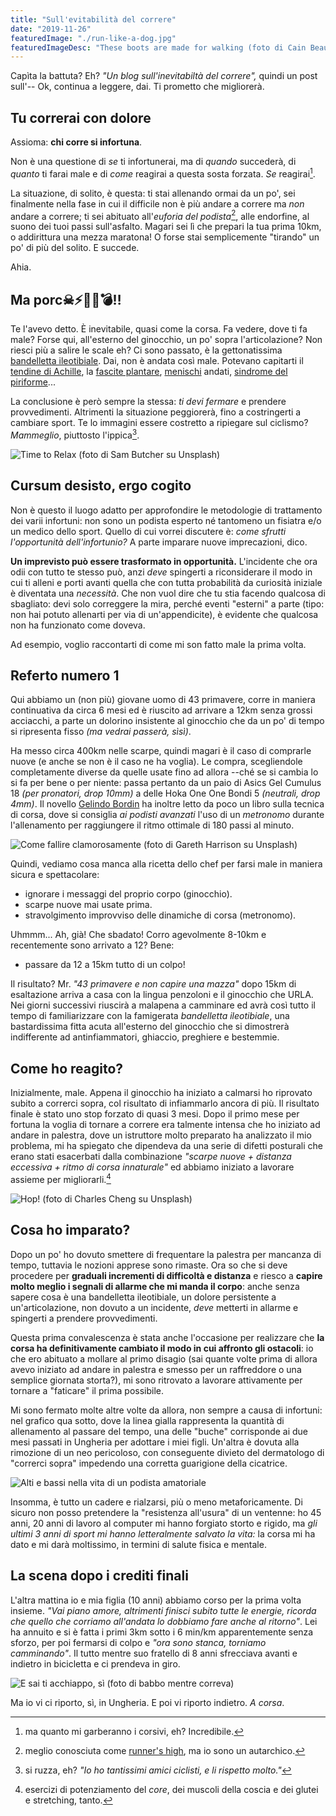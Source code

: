 ```yaml
---
title: "Sull'evitabilità del correre"
date: "2019-11-26"
featuredImage: "./run-like-a-dog.jpg"
featuredImageDesc: "These boots are made for walking (foto di Cain Beaudoin su Unsplash)"
---
```


Capìta la battuta? Eh? _"Un blog sull'inevitabiltà del correre",_ quindi un post sull'-- Ok, continua a leggere, dai. Ti prometto che migliorerà.<!-- end -->

## Tu correrai con dolore

Assioma: **chi corre si infortuna**.

Non è una questione di _se_ ti infortunerai, ma di _quando_ succederà, di _quanto_ ti farai male e di _come_ reagirai a questa sosta forzata. _Se_ reagirai[^1].

La situazione, di solito, è questa: ti stai allenando ormai da un po', sei finalmente nella fase in cui il difficile non è più andare a correre ma _non_ andare a correre; ti sei abituato all'_euforia del podista_[^2], alle endorfine, al suono dei tuoi passi sull'asfalto. Magari sei lì che prepari la tua prima 10km, o addirittura una mezza maratona! O forse stai semplicemente "tirando" un po' di più del solito. E succede.

Ahia.

## Ma porc☠⚡🔪🌟💣‼

Te l'avevo detto. È inevitabile, quasi come la corsa. Fa vedere, dove ti fa male? Forse qui, all'esterno del ginocchio, un po' sopra l'articolazione? Non riesci più a salire le scale eh? Ci sono passato, è la gettonatissima [bandelletta ileotibiale](https://www.albanesi.it/corsa/running/sindrome-della-bandelletta-ileotibiale.htm). Dai, non è andata così male. Potevano capitarti il [tendine di Achille](https://www.albanesi.it/corsa/running/tendinopatia-del-tendine-di-achille.htm), la [fascite plantare](https://www.albanesi.it/corsa/running/fascite-plantare.htm), [menischi](https://www.albanesi.it/corsa/running/menisco.htm) andati, [sindrome del piriforme](https://www.albanesi.it/medicina-sportiva/sindrome-del-piriforme.htm)...

La conclusione è però sempre la stessa: _ti devi fermare_ e prendere provvedimenti. Altrimenti la situazione peggiorerà, fino a costringerti a cambiare sport. Te lo immagini essere costretto a ripiegare sul ciclismo? _Mammeglio_, piuttosto l'ippica[^3].

![Time to Relax (foto di Sam Butcher su Unsplash)](time-to-relax.jpg)

## Cursum desisto, ergo cogito

Non è questo il luogo adatto per approfondire le metodologie di trattamento dei varii infortuni: non sono un podista esperto né tantomeno un fisiatra e/o un medico dello sport. Quello di cui vorrei discutere è: _come sfrutti l'opportunità dell'infortunio?_ A parte imparare nuove imprecazioni, dico.

**Un imprevisto può essere trasformato in opportunità.** L'incidente che ora odii con tutto te stesso può, anzi _deve_ spingerti a riconsiderare il modo in cui ti alleni e porti avanti quella che con tutta probabilità da curiosità iniziale è diventata una _necessità_. Che non vuol dire che tu stia facendo qualcosa di sbagliato: devi solo correggere la mira, perché eventi "esterni" a parte (tipo: non hai potuto allenarti per via di un'appendicite), è evidente che qualcosa non ha funzionato come doveva.

Ad esempio, voglio raccontarti di come mi son fatto male la prima volta.

## Referto numero 1

Qui abbiamo un (non più) giovane uomo di 43 primavere, corre in maniera continuativa da circa 6 mesi ed è riuscito ad arrivare a 12km senza grossi acciacchi, a parte un dolorino insistente al ginocchio che da un po' di tempo si ripresenta fisso _(ma vedrai passerà, sìsì)_.

Ha messo circa 400km nelle scarpe, quindi magari è il caso di comprarle nuove (e anche se non è il caso ne ha voglia). Le compra, scegliendole completamente diverse da quelle usate fino ad allora --ché se si cambia lo si fa per bene o per niente: passa pertanto da un paio di Asics Gel Cumulus 18 _(per pronatori, drop 10mm)_ a delle Hoka One One Bondi 5 _(neutrali, drop 4mm)_. Il novello [Gelindo Bordin](https://it.wikipedia.org/wiki/Gelindo_Bordin) ha inoltre letto da poco un libro sulla tecnica di corsa, dove si consiglia _ai podisti avanzati_ l'uso di un _metronomo_ durante l'allenamento per raggiungere il ritmo ottimale di 180 passi al minuto.

![Come fallire clamorosamente (foto di Gareth Harrison su Unsplash)](epic-fail.jpg)

Quindi, vediamo cosa manca alla ricetta dello chef per farsi male in maniera sicura e spettacolare:

- ignorare i messaggi del proprio corpo (ginocchio).
- scarpe nuove mai usate prima.
- stravolgimento improvviso delle dinamiche di corsa (metronomo).

Uhmmm... Ah, già! Che sbadato! Corro agevolmente 8-10km e recentemente sono arrivato a 12? Bene:

- passare da 12 a 15km tutto di un colpo!

Il risultato? Mr. _"43 primavere e non capire una mazza"_ dopo 15km di esaltazione arriva a casa con la lingua penzoloni e il ginocchio che URLA. Nei giorni successivi riuscirà a malapena a camminare ed avrà così tutto il tempo di familiarizzare con la famigerata _bandelletta ileotibiale_, una bastardissima fitta acuta all'esterno del ginocchio che si dimostrerà indifferente ad antinfiammatori, ghiaccio, preghiere e bestemmie.

## Come ho reagito?

Inizialmente, male. Appena il ginocchio ha iniziato a calmarsi ho riprovato subito a correrci sopra, col risultato di infiammarlo ancora di più. Il risultato finale è stato uno stop forzato di quasi 3 mesi. Dopo il primo mese per fortuna la voglia di tornare a correre era talmente intensa che ho iniziato ad andare in palestra, dove un istruttore molto preparato ha analizzato il mio problema, mi ha spiegato che dipendeva da una serie di difetti posturali che erano stati esacerbati dalla combinazione _"scarpe nuove + distanza eccessiva + ritmo di corsa innaturale"_ ed abbiamo iniziato a lavorare assieme per migliorarli.[^4]

![Hop! (foto di Charles Cheng su Unsplash)](flip.jpg)

## Cosa ho imparato?

Dopo un po' ho dovuto smettere di frequentare la palestra per mancanza di tempo, tuttavia le nozioni apprese sono rimaste. Ora so che si deve procedere per **graduali incrementi di difficoltà e distanza** e riesco a **capire molto meglio i segnali di allarme che mi manda il corpo**: anche senza sapere cosa è una bandelletta ileotibiale, un dolore persistente a un'articolazione, non dovuto a un incidente, _deve_ metterti in allarme e spingerti a prendere provvedimenti.

Questa prima convalescenza è stata anche l'occasione per realizzare che **la corsa ha definitivamente cambiato il modo in cui affronto gli ostacoli**: io che ero abituato a mollare al primo disagio (sai quante volte prima di allora avevo iniziato ad andare in palestra e smesso per un raffreddore o una semplice giornata storta?), mi sono ritrovato a lavorare attivamente per tornare a "faticare" il prima possibile.

Mi sono fermato molte altre volte da allora, non sempre a causa di infortuni: nel grafico qua sotto, dove la linea gialla rappresenta la quantità di allenamento al passare del tempo, una delle "buche" corrisponde ai due mesi passati in Ungheria per adottare i miei figli. Un'altra è dovuta alla rimozione di un neo pericoloso, con conseguente divieto del dermatologo di "correrci sopra" impedendo una corretta guarigione della cicatrice.

![Alti e bassi nella vita di un podista amatoriale](tutti-i-miei-sbagli.png)

Insomma, è tutto un cadere e rialzarsi, più o meno metaforicamente. Di sicuro non posso pretendere la "resistenza all'usura" di un ventenne: ho 45 anni, 20 anni di lavoro al computer mi hanno forgiato storto e rigido, ma _gli ultimi 3 anni di sport mi hanno letteralmente salvato la vita:_ la corsa mi ha dato e mi darà moltissimo, in termini di salute fisica e mentale.

## La scena dopo i crediti finali

L'altra mattina io e mia figlia (10 anni) abbiamo corso per la prima volta insieme. _"Vai piano amore, altrimenti finisci subito tutte le energie, ricorda che quello che corriamo all'andata lo dobbiamo fare anche al ritorno"_. Lei ha annuito e si è fatta i primi 3km sotto i 6 min/km apparentemente senza sforzo, per poi fermarsi di colpo e _"ora sono stanca, torniamo camminando"_. Il tutto mentre suo fratello di 8 anni sfrecciava avanti e indietro in bicicletta e ci prendeva in giro.

![E sai ti acchiappo, sì (foto di babbo mentre correva)](run-baby-run.jpg)

Ma io vi ci riporto, sì, in Ungheria. E poi vi riporto indietro. _A corsa_.

[^1]: ma quanto mi garberanno i corsivi, eh? Incredibile.
[^2]: meglio conosciuta come [runner's high](https://it.wikipedia.org/wiki/Endorfine#Runner's_high), ma io sono un autarchico.
[^3]: si ruzza, eh? _"Io ho tantissimi amici ciclisti, e li rispetto molto."_
[^4]: esercizi di potenziamento del _core_, dei muscoli della coscia e dei glutei e stretching, tanto.
